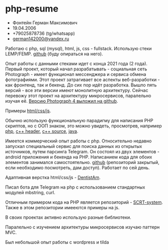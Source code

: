 # php-resume

- Фонтейн Герман Максимович
- 19.04.2006
- +79025878736 (tg/whatsapp)
- german142000@yandex.ru

Работаю с php, sql (mysql), html, js, css - fullstack. Использую стеки LEMP/FEMP.
[github](https://github.com/german142000) (буду опираться на него).

Опыт работы с данными стеками идет с конца 2021 года (2 года). 
Первый проект, который начал разрабатывать - социальная сеть Photograph - имеет функционал 
мессенджера и сервиса обмена фотографиями. Этот проект затрагивает все аспекты веб-разработки - как фронтенд, так и бекенд.
До сих пор идёт разработка. Вышло пять версий - все эти версии имеют монолитную архитектуру. Сейчас перевожу этот проект на архитектуру микросервисов,
паралельно изучая её. [Версию Photograph 4 выложил на github](https://github.com/german142000/Photograph-v4).

Примеры [html/css/js](https://github.com/german142000/Photograph-v4/blob/main/mess/index.php).

Обычно использую функциональную парадигму для написания PHP скриптов, но с ООП знаком, это можно увидеть, просмотрев, например 
[php](https://github.com/german142000/SCRT-system/blob/main/scrt-system_v4_php_client/client.php),
[c++ header](https://github.com/german142000/beatiful3d/blob/main/materialClass.h), 
[c++ source](https://github.com/german142000/beatiful3d/blob/main/materialClass.cpp), 
[java](https://github.com/german142000/SCRT-system/blob/main/scrt-system_v4_java_android_client/SCRT_session.java).

Имеется коммерческий опыт работы с php. Относительно недавно запускал специальный сервис для поиска данных из открытых источников,
путем парсинга Telegram. Он состоял из двух элементов - android приложения и бекенда на PHP. Написанием кода для обоих элементов занимался самостоятельно.
[github](https://github.com/german142000/zetrix-source) (репозиторий закрытый, если необходимо посмотреть, дам доступ). Работает по сей день.

Адаптивная верстка html/css/js - [DentistAm](https://github.com/german142000/DentistAm).

Писал бота для Telegram на php с использованием стандартных модулей mbstring, curl.

Отличным примером кода на PHP является репозиторий - [SCRT-system](https://github.com/german142000/SCRT-system). Также в этом репозитории имееются примеры на js.

В своих проектах активно использую разные библиотеки.

Паралельно с изучением архитектуры микросервисов изучаю паттерн MVC.

Был небольшой опыт работы с wordpress и tilda

